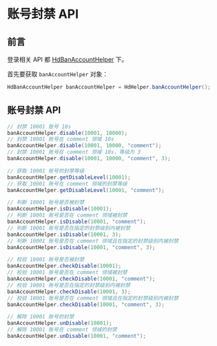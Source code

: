 # 账号封禁 API
## 前言

登录相关 API 都 [HdBanAccountHelper](https://github.com/Kele-Bingtang/hd-security/tree/master/hd-security-core/src/main/java/cn/youngkbt/hdsecurity/hd/HdBanAccountHelper.java) 下。

首先要获取 `banAccountHelper` 对象：

```java
HdBanAccountHelper banAccountHelper = HdHelper.banAccountHelper();
```

## 账号封禁 API

```java
// 封禁 10001 账号 10s
banAccountHelper.disable(10001, 10000);
// 封禁 10001 账号在 comment 领域 10s
banAccountHelper.disable(10001, 10000, "comment");
// 封禁 10001 账号在 comment 领域 10s，等级为 3
banAccountHelper.disable(10001, 10000, "comment", 3);

// 获取 10001 账号的封禁等级
banAccountHelper.getDisableLevel(10001);
// 获取 10001 账号在 comment 领域的封禁等级
banAccountHelper.getDisableLevel(10001, "comment");

// 判断 10001 账号是否被封禁
banAccountHelper.isDisable(10001);
// 判断 10001 账号是否在 comment 领域被封禁
banAccountHelper.isDisable(10001, "comment");
// 判断 10001 账号是否在指定的封禁级别内被封禁
banAccountHelper.isDisable(10001, 3);
// 判断 10001 账号是否在 comment 领域且在指定的封禁级别内被封禁
banAccountHelper.isDisable(10001, "comment", 3);

// 校验 10001 账号是否被封禁
banAccountHelper.checkDisable(10001);
// 校验 10001 账号是否在 comment 领域被封禁
banAccountHelper.checkDisable(10001, "comment");
// 校验 10001 账号是否在指定的封禁级别内被封禁
banAccountHelper.checkDisable(10001, 3);
// 校验 10001 账号是否在 comment 领域且在指定的封禁级别内被封禁
banAccountHelper.checkDisable(10001, "comment", 3);

// 解除 10001 账号的封禁
banAccountHelper.unDisable(10001);
// 解除 10001 账号在 comment 领域的封禁
banAccountHelper.unDisable(10001, "comment");
```
